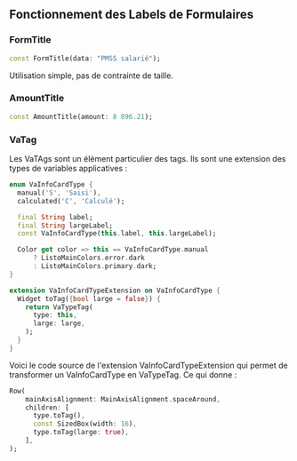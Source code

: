 ## Fonctionnement des Labels de Formulaires

### FormTitle
```dart
const FormTitle(data: "PMSS salarié");
```

Utilisation simple, pas de contrainte de taille.

### AmountTitle
```dart
const AmountTitle(amount: 8 896.21);
```

### VaTag
Les VaTAgs sont un élément particulier des tags. Ils sont une extension des types de variables applicatives :

```dart
enum VaInfoCardType {
  manual('S', 'Saisi'),
  calculated('C', 'Calculé');

  final String label;
  final String largeLabel;
  const VaInfoCardType(this.label, this.largeLabel);

  Color get color => this == VaInfoCardType.manual
      ? ListoMainColors.error.dark
      : ListoMainColors.primary.dark;
}

extension VaInfoCardTypeExtension on VaInfoCardType {
  Widget toTag({bool large = false}) {
    return VaTypeTag(
      type: this,
      large: large,
    );
  }
}
```

Voici le code source de l'extension VaInfoCardTypeExtension qui permet de transformer un VaInfoCardType en VaTypeTag.
Ce qui donne : 
```dart
Row(
    mainAxisAlignment: MainAxisAlignment.spaceAround,
    children: [
      type.toTag(),
      const SizedBox(width: 16),
      type.toTag(large: true),
    ],
);
```
